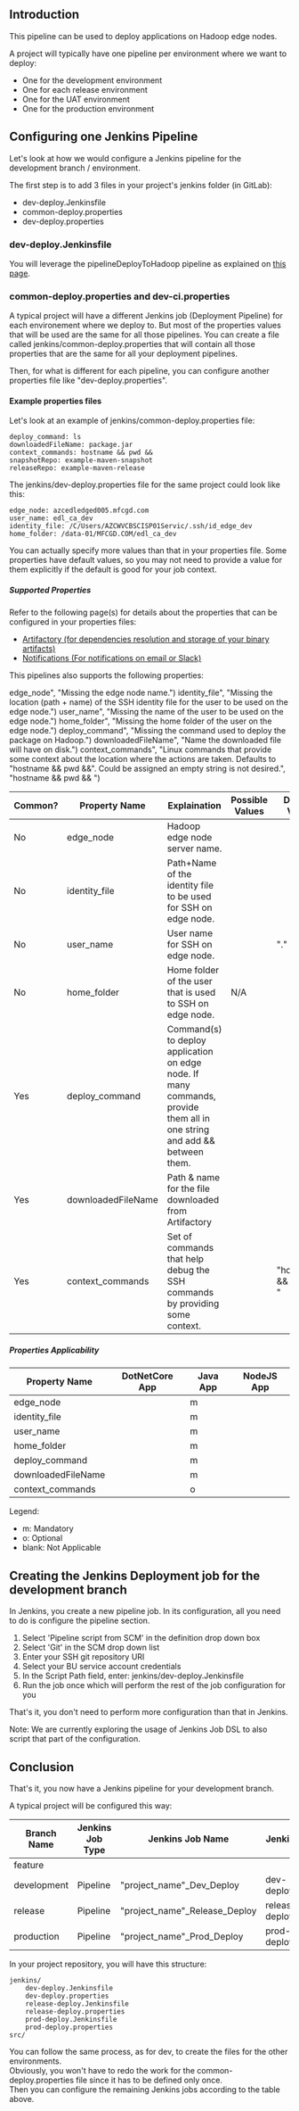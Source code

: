 ## Introduction
This pipeline can be used to deploy applications on Hadoop edge nodes.

A project will typically have one pipeline per environment where we want to deploy:
- One for the development environment
- One for each release environment
- One for the UAT environment
- One for the production environment

## Configuring one Jenkins Pipeline
Let's look at how we would configure a Jenkins pipeline for the development branch / environment.

The first step is to add 3 files in your project's jenkins folder (in GitLab):
- dev-deploy.Jenkinsfile
- common-deploy.properties
- dev-deploy.properties

### dev-deploy.Jenkinsfile
You will leverage the pipelineDeployToHadoop pipeline as explained on [this page](docs/deploy.md).

### common-deploy.properties and dev-ci.properties
A typical project will have a different Jenkins job (Deployment Pipeline) for each environement where we deploy to.
But most of the properties values that will be used are the same for all those pipelines.
You can create a file called jenkins/common-deploy.properties that will contain all those properties that are the same for all your deployment pipelines.

Then, for what is different for each pipeline, you can configure another properties file like "dev-deploy.properties".

#### Example properties files

Let's look at an example of jenkins/common-deploy.properties file:  
```properties
deploy_command: ls
downloadedFileName: package.jar
context_commands: hostname && pwd &&
snapshotRepo: example-maven-snapshot
releaseRepo: example-maven-release
```

The jenkins/dev-deploy.properties file for the same project could look like this:

```properties
edge_node: azcedledged005.mfcgd.com
user_name: edl_ca_dev
identity_file: /C/Users/AZCWVCBSCISP01Servic/.ssh/id_edge_dev
home_folder: /data-01/MFCGD.COM/edl_ca_dev
```

You can actually specify more values than that in your properties file.  Some properties have default values, so you may not need to provide a value for them explicitly if the default is good for your job context.

##### Supported Properties

Refer to the following page(s) for details about the properties that can be configured in your properties files:
 * [Artifactory (for dependencies resolution and storage of your binary artifacts)](docs/artifactory.md)  
 * [Notifications (For notifications on email or Slack)](docs/notifications.md)

This pipelines also supports the following properties:

edge_node", "Missing the edge node name.")
identity_file", "Missing the location (path + name) of the SSH identity file for the user to be used on the edge node.")
user_name", "Missing the name of the user to be used on the edge node.")
home_folder", "Missing the home folder of the user on the edge node.")
deploy_command", "Missing the command used to deploy the package on Hadoop.")
downloadedFileName", "Name the downloaded file will have on disk.")
context_commands", "Linux commands that provide some context about the location where the actions are taken.  Defaults to \"hostname && pwd &&\".  Could be assigned an empty string is not desired.", "hostname && pwd && ")

| Common? | Property Name | Explaination | Possible Values | Default Value |
| ------------- | ------------ | --------------- | ------------- |------------- |
| No  | edge_node          | Hadoop edge node server name. |  |  | 
| No  | identity_file      | Path+Name of the identity file to be used for SSH on edge node. | | |
| No  | user_name          | User name for SSH on edge node. | | "." |
| No  | home_folder        | Home folder of the user that is used to SSH on edge node. | N/A |
| Yes | deploy_command     | Command(s) to deploy application on edge node.  If many commands, provide them all in one string and add && between them.  |  |  |
| Yes | downloadedFileName | Path & name for the file downloaded from Artifactory | | |
| Yes | context_commands   | Set of commands that help debug the SSH commands by providing some context. | | "hostname && pwd && " |

##### Properties Applicability

| Property Name | DotNetCore App | Java App | NodeJS App |
| ------------- | --- | ---------- | ---------- |
| edge_node          |   | m |   |
| identity_file      |   | m |   |
| user_name          |   | m |   |
| home_folder        |   | m |   |
| deploy_command     |   | m |   |
| downloadedFileName |   | m |   |
| context_commands   |   | o |   |


Legend:
 * m: Mandatory
 * o: Optional
 * blank: Not Applicable

## Creating the Jenkins Deployment job for the development branch
In Jenkins, you create a new pipeline job.
In its configuration, all you need to do is configure the pipeline section.

1. Select 'Pipeline script from SCM' in the definition drop down box
2. Select 'Git' in the SCM drop down list
3. Enter your SSH git repository URI 
4. Select your BU service account credentials
5. In the Script Path field, enter: jenkins/dev-deploy.Jenkinsfile
6. Run the job once which will perform the rest of the job configuration for you

That's it, you don't need to perform more configuration than that in Jenkins.

Note: We are currently exploring the usage of Jenkins Job DSL to also script that part of the configuration.

## Conclusion
That's it, you now have a Jenkins pipeline for your development branch.

A typical project will be configured this way:

| Branch Name | Jenkins Job Type | Jenkins Job Name | Jenkinsfile Name | Properties File Name | Jenkins job branches |
| ----------- | ---------------- | ---------------- | ---------------- | -------------------- | -------------------- |
| feature |  |   |  |  |  |
| development | Pipeline | "project_name"_Dev_Deploy | dev-deploy.Jenkinsfile | dev-deploy.properties | dev* |
| release | Pipeline | "project_name"_Release_Deploy | release-deploy.Jenkinsfile | release-deploy.properties | release* |
| production | Pipeline | "project_name"_Prod_Deploy | prod-deploy.Jenkinsfile | prod-deploy.properties | prod* |

In your project repository, you will have this structure:

```
jenkins/  
    dev-deploy.Jenkinsfile  
    dev-deploy.properties  
    release-deploy.Jenkinsfile  
    release-deploy.properties  
    prod-deploy.Jenkinsfile  
    prod-deploy.properties  
src/  
```

You can follow the same process, as for dev, to create the files for the other environments.  
Obviously, you won't have to redo the work for the common-deploy.properties file since it has to be defined only once.  
Then you can configure the remaining Jenkins jobs according to the table above.
